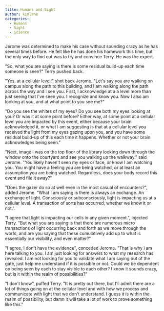 ```yaml
---
title: Humans and Sight
author: kinlane
categories:
  - Humans
  - Sight
  - Science
---
```

Jerome was determined to make his case without sounding crazy as he has several times before. He felt like he has done his homework this time, but the only way to find out was to try and convince Terry. He was the expert.

"So, what you are saying is there is some residual build-up each time someone is seen?" Terry pushed back.

"Yes, at a cellular level!" shot back Jerome. "Let's say you are walking on campus along the path to this building, and I am walking along the path across the way and I see you. First, I acknowledge at a a level more than just seeing that I've seen you. I recognize and know you. Now I also am looking at you, and at what point to you see me?"

"Do you see the whites of my eyes? Do you see both my eyes looking at you? Or was it at some point before? Either way, at some point at a cellular level you are impacted by this event, either because your brain acknowledged it, or what I am suggesting is that at a cellular level you received the light from my eyes gazing upon you, and you have some residual build-up of this each time it happens. Whether or not your brain acknowledges being seen."

"Next, image I was on the top floor of the library looking down through the window onto the courtyard and see you walking up the walkway." said Jerome. "You likely haven't seen my eyes or face, or know I am watching you. You might have a feeling you are being watched, or at least an assumption you are being watched. Regardless, does your body record this event and file it away?"

"Does the gazer do so at well even in the most casual of encounters?", added Jerome. "What I am saying is there is always an exchange. An exchange of light. Consciously or subconsciously, light is impacting us at a cellular level. A transaction of sorts has occurred, whether we know it or not.".

"I agree that light is impacting our cells in any given moment.", injected Terry. "But what you are saying is that there are numerous micro transactions of light occurring back and forth as we move through the world, and are you saying that these cumulatively add up to what is essentially our visibility, and even matter?"

"I agree, I don't have the evidence", conceded Jerome. "That is why I am here talking to you. I am just looking for answers to what my research has revealed. I am not looking for you to validate what I am saying out of the gate, just help me understand if it is possible or not. Could we be dependent on being seen by each to stay visible to each other? I know it sounds crazy, but is it within the realm of possibilities?"

"I don't know", puffed Terry. "It is pretty out there, but I'll admit there are a lot of things going on at the cellular level and with how we process and communicate with light that we don't understand. I guess it is within the realm of possibility, but damn it will take a lot of work to prove something like this."





